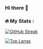### Hi there 👋

### :fire: My Stats :

[![GitHub Streak](http://github-readme-streak-stats.herokuapp.com?user=yunwi5&theme=dark&background=000000)](https://git.io/streak-stats)

[![Top Langs](https://github-readme-stats.vercel.app/api/top-langs/?username=yunwi5&layout=compact&theme=vision-friendly-dark)](https://github.com/anuraghazra/github-readme-stats)

<!--
**yunwi5/yunwi5** is a ✨ _special_ ✨ repository because its `README.md` (this file) appears on your GitHub profile.

Here are some ideas to get you started:

- 🔭 I’m currently working on ...
- 🌱 I’m currently learning ...
- 👯 I’m looking to collaborate on ...
- 🤔 I’m looking for help with ...
- 💬 Ask me about ...
- 📫 How to reach me: ...
- 😄 Pronouns: ...
- ⚡ Fun fact: ...
-->
